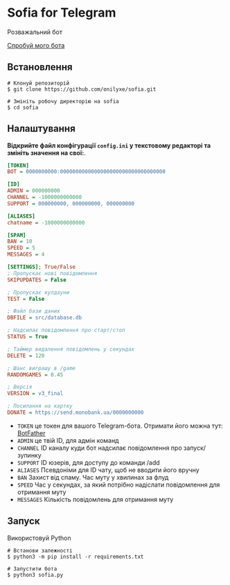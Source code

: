 # Sofia for Telegram
Розважальний бот

[Спробуй мого бота](https://t.me/sofiarolbot)

Встановлення
------------
```shell
# Клонуй репозиторій
$ git clone https://github.com/onilyxe/sofia.git

# Змініть робочу директорію на sofia
$ cd sofia
```

Налаштування
------------
**Відкрийте файл конфігурації `config.ini` у текстовому редакторі та змініть значення на свої:**.
```ini
[TOKEN]
BOT = 0000000000:0000000000000000000000000000000000

[ID]
ADMIN = 000000000
CHANNEL = -1000000000000
SUPPORT = 000000000, 000000000, 000000000

[ALIASES]
chatname = -1000000000000

[SPAM]
BAN = 10
SPEED = 5
MESSAGES = 4

[SETTINGS]; True/False
; Пропускає нові повідомлення
SKIPUPDATES = False

; Пропускає кулдауни
TEST = False

; Файл бази даних
DBFILE = src/database.db

; Надсилає повідомлення про старт/стоп
STATUS = True

; Таймер видалення повідомлень у секундах
DELETE = 120

; Шанс виграшу в /game
RANDOMGAMES = 0.45

; Версія
VERSION = v3_final

; Посилання на картку
DONATE = https://send.monobank.ua/0000000000
```
* `TOKEN` це токен для вашого Telegram-бота. Отримати його можна тут: [BotFather](https://t.me/BotFather)
* `ADMIN` це твій ID, для адмін команд
* `CHANNEL` ID каналу куди бот надсилає повідомлення про запуск/зупинку
* `SUPPORT` ID юзерів, для доступу до команди /add
* `ALIASES` Псевдоніми для ID чату, щоб не вводити його вручну
* `BAN` Захист від спаму. Час муту у хвилинах за флуд
* `SPEED` Час у секундах, за який потрібно надіслати повідомлення для отримання муту
* `MESSAGES` Кількість повідомлень для отримання муту

Запуск
------------
Використовуй Python
```shell
# Встанови залежності
$ python3 -m pip install -r requirements.txt

# Запустити бота
$ python3 sofia.py
```
